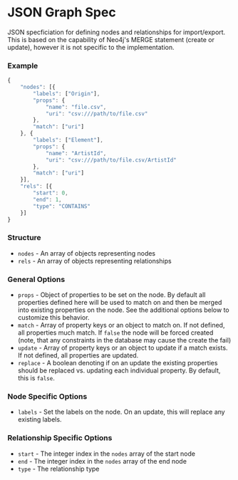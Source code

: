 # JSON Graph Spec

JSON specficiation for defining nodes and relationships for import/export. This is based on the capability of Neo4j's MERGE statement (create or update), however it is not specific to the implementation.

### Example

```javascript
{
    "nodes": [{
        "labels": ["Origin"],
        "props": {
            "name": "file.csv",
            "uri": "csv:///path/to/file.csv"
        },
        "match": ["uri"]
    }, {
        "labels": ["Element"],
        "props": {
            "name": "ArtistId",
            "uri": "csv:///path/to/file.csv/ArtistId"
        },
        "match": ["uri"]
    }],
    "rels": [{
        "start": 0,
        "end": 1,
        "type": "CONTAINS"
    }]
}
```

### Structure

- `nodes` - An array of objects representing nodes
- `rels` - An array of objects representing relationships

### General Options
- `props` - Object of properties to be set on the node. By default all properties defined here will be used to match on and then be merged into existing properties on the node. See the additional options below to customize this behavior.
- `match` - Array of property keys or an object to match on. If not defined, all properties much match. If `false` the node will be forced created (note, that any constraints in the database may cause the create the fail)
- `update` - Array of property keys or an object to update if a match exists. If not defined, all properties are updated.
- `replace` - A boolean denoting if on an update the existing properties should be replaced vs. updating each individual property. By default, this is `false`.

### Node Specific Options
- `labels` - Set the labels on the node. On an update, this will replace any existing labels.

### Relationship Specific Options
- `start` - The integer index in the `nodes` array of the start node
- `end` - The integer index in the `nodes` array of the end node
- `type` - The relationship type
